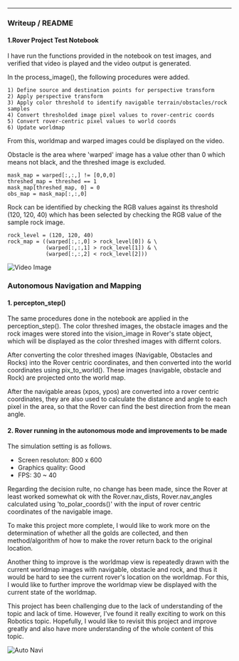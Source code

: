 
[//]: # (Image References)

[image1]: ./robo_sim_notebook.png
[image2]: ./robo_sim_auto.png


---
### Writeup / README


#### 1.Rover Project Test Notebook
I have run the functions provided in the notebook on test images, and verified that video is played and the video output is generated.

In the process_image(), the following procedures were added. 

    1) Define source and destination points for perspective transform
    2) Apply perspective transform
    3) Apply color threshold to identify navigable terrain/obstacles/rock samples
    4) Convert thresholded image pixel values to rover-centric coords
    5) Convert rover-centric pixel values to world coords
    6) Update worldmap 

From this, worldmap and warped images could be displayed on the video.

Obstacle is the area where 'warped' image has a value other than 0 which means not black, and the threshed image is excluded.
    
    mask_map = warped[:,:,] != [0,0,0] 
    threshed_map = threshed == 1
    mask_map[threshed_map, 0] = 0
    obs_map = mask_map[:,:,0]

Rock can be identified by checking the RGB values against its threshold (120, 120, 40) which has been selected by checking the RGB value of the sample rock image.

    rock_level = (120, 120, 40)
    rock_map = ((warped[:,:,0] > rock_level[0]) & \
                (warped[:,:,1] > rock_level[1]) & \
                (warped[:,:,2] < rock_level[2]))
    
![Video Image][image1]


### Autonomous Navigation and Mapping

#### 1. percepton_step()
The same procedures done in the notebook are applied in the perception_step().
The color threshed images, the obstacle images and the rock images were stored into the vision_image in Rover's state object, which will be displayed as the color threshed images with differnt colors.

After converting the color threshed images (Navigable, Obstacles and Rocks) into the Rover centric coordinates, and then converted into the world coordinates using pix_to_world(). These images (navigable, obstacle and Rock) are projected onto the world map.

After the navigable areas (xpos, ypos) are converted into a rover centric coordinates, they are also used to calculate the distance and angle to each pixel in the area, so that the Rover can find the best direction from the mean angle.

#### 2. Rover running in the autonomous mode and improvements to be made  


The simulation setting is as follows.
* Screen resoluton: 800 x 600
* Graphics quality: Good
* FPS: 30 ~ 40

Regarding the decision rulte, no change has been made, since the Rover at least worked somewhat ok with the Rover.nav_dists, Rover.nav_angles calculated using 'to_polar_coords()' with the input of rover centric coordinates of the navigable image.

To make this project more complete, I would like to work more on the determination of whether all the golds are collected, and then method/algorithm of how to make the rover return back to the original location. 

Another thing to improve is the worldmap view is repeatedly drawn with the current worldmap images with navigable, obstacle and rock, and thus it would be hard to see the current rover's location on the worldmap. For this, I would like to further improve the worldmap view be displayed with the current state of the worldmap.

This project has been challenging due to the lack of understanding of the topic and lack of time. However, I've found it really exciting to work on this Robotics topic. 
Hopefully, I would like to revisit this project and improve greatly and also have more understanding of the whole content of this topic.

![Auto Navi][image2]


